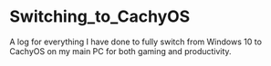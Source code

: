 # Switching_to_CachyOS
A log for everything I have done to fully switch from Windows 10 to CachyOS on my main PC for both gaming and productivity.
